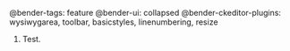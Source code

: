 @bender-tags: feature
@bender-ui: collapsed
@bender-ckeditor-plugins: wysiwygarea, toolbar, basicstyles, linenumbering, resize

1. Test.
